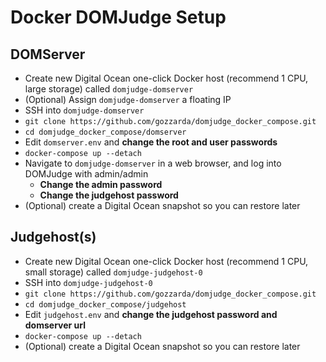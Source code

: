 # Docker DOMJudge Setup

## DOMServer
- Create new Digital Ocean one-click Docker host (recommend 1 CPU, large storage) called `domjudge-domserver`
- (Optional) Assign `domjudge-domserver` a floating IP
- SSH into `domjudge-domserver`
- `git clone https://github.com/gozzarda/domjudge_docker_compose.git`
- `cd domjudge_docker_compose/domserver`
- Edit `domserver.env` and **change the root and user passwords**
- `docker-compose up --detach`
- Navigate to `domjudge-domserver` in a web browser, and log into DOMJudge with admin/admin
  - **Change the admin password**
  - **Change the judgehost password**
- (Optional) create a Digital Ocean snapshot so you can restore later

## Judgehost(s)
- Create new Digital Ocean one-click Docker host (recommend 1 CPU, small storage) called `domjudge-judgehost-0`
- SSH into `domjudge-judgehost-0`
- `git clone https://github.com/gozzarda/domjudge_docker_compose.git`
- `cd domjudge_docker_compose/judgehost`
- Edit `judgehost.env` and **change the judgehost password and domserver url**
- `docker-compose up --detach`
- (Optional) create a Digital Ocean snapshot so you can restore later
